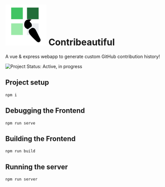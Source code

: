 
# ![Logo](./src/assets/contribeautiful.svg) Contribeautiful

A vue & express webapp to generate custom GitHub contribution history!

![Project Status: Active, in progress](https://img.shields.io/badge/Project%20Status-Active%2C%20In%20progress-yellow)

## Project setup
```
npm i
```

## Debugging the Frontend
```
npm run serve
```

## Building the Frontend
```
npm run build
```

## Running the server
```
npm run server
```
